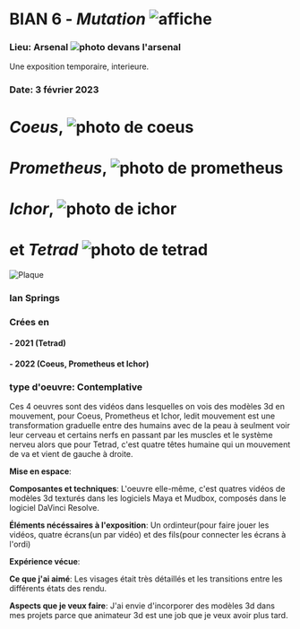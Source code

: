 # BIAN 6 - *Mutation* ![affiche](https://github.com/samesthumain/H23_TIM_inspirations_desmeulesvoyer/blob/main/BIAN/medias/bian_6.jpg)

### Lieu: Arsenal ![photo devans l'arsenal](https://github.com/samesthumain/H23_TIM_inspirations_desmeulesvoyer/blob/main/BIAN/medias/arsenal.png)

Une exposition temporaire, interieure.

### Date: 3 février 2023

# *Coeus*, ![photo de coeus](https://github.com/samesthumain/H23_TIM_inspirations_desmeulesvoyer/blob/main/BIAN/medias/Coeus.jpg)
# *Prometheus*, ![photo de prometheus](https://github.com/samesthumain/H23_TIM_inspirations_desmeulesvoyer/blob/main/BIAN/medias/prometheus.jpg)
# *Ichor*, ![photo de ichor](https://github.com/samesthumain/H23_TIM_inspirations_desmeulesvoyer/blob/main/BIAN/medias/Ichor.jpg)
# et *Tetrad* ![photo de tetrad](https://github.com/samesthumain/H23_TIM_inspirations_desmeulesvoyer/blob/main/BIAN/medias/tetrad.jpg)

![Plaque](https://github.com/samesthumain/H23_TIM_inspirations_desmeulesvoyer/blob/main/BIAN/medias/plaque.jpg)

### **Ian Springs**


### Crées en 
#### - 2021 (Tetrad)
#### - 2022 (Coeus, Prometheus et Ichor)

### type d'oeuvre: Contemplative

Ces 4 oeuvres sont des vidéos dans lesquelles on vois des modèles 3d en mouvement, pour Coeus, Prometheus et Ichor, ledit mouvement est une transformation graduelle entre des humains avec de la peau à seulment voir leur cerveau et certains nerfs en passant par les muscles et le système nerveu alors que pour Tetrad, c'est quatre têtes humaine qui un mouvement de va et vient de gauche à droite.

**Mise en espace**: 

**Composantes et techniques**: L'oeuvre elle-même, c'est quatres vidéos de modèles 3d texturés dans les logiciels Maya et Mudbox, composés dans le logiciel DaVinci Resolve.

**Éléments nécéssaires à l'exposition**: Un ordinteur(pour faire jouer les vidéos, quatre écrans(un par vidéo) et des fils(pour connecter les écrans à l'ordi)

**Expérience vécue**:  

**Ce que j'ai aimé**: Les visages était très détaillés et les transitions entre les différents états des rendu.

**Aspects que je veux faire**: J'ai envie d'incorporer des modèles 3d dans mes projets parce que animateur 3d est une job que je veux avoir plus tard.
